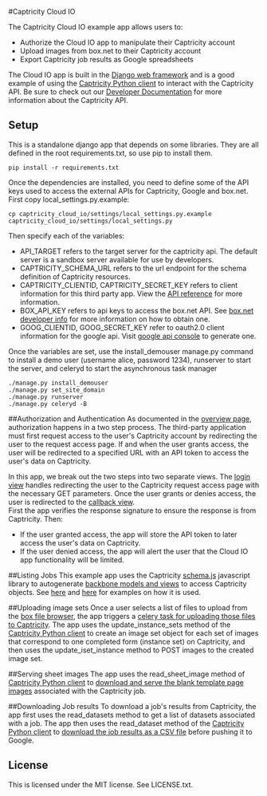 #Captricity Cloud IO

The Captricity Cloud IO example app allows users to:

* Authorize the Cloud IO app to manipulate their Captricity account
* Upload images from box.net to their Captricity account
* Export Captricity job results as Google spreadsheets

The Cloud IO app is built in the <a href="https://www.djangoproject.com/" target="_blank">Django web framework</a> and is a good example of using the <a href="https://github.com/Captricity/captools">Captricity Python client</a> to interact with the Captricity API.  Be sure to check out our <a href="https://shreddr.captricity.com/developer/">Developer Documentation</a> for more information about the Captricity API.


## Setup
This is a standalone django app that depends on some libraries. They are all defined in the root requirements.txt, so use pip to install them.

    pip install -r requirements.txt

Once the dependencies are installed, you need to define some of the API keys used to access the external APIs for Captricity, Google and box.net.
First copy local_settings.py.example:
    
    cp captricity_cloud_io/settings/local_settings.py.example captricity_cloud_io/settings/local_settings.py

Then specify each of the variables:
- API_TARGET refers to the target server for the captricity api. The default server is a sandbox server available for use by developers.
- CAPTRICITY_SCHEMA_URL refers to the url endpoint for the schema definition of Captricity resources.
- CAPTRICITY_CLIENTID, CAPTRICITY_SECRET_KEY refers to client information for this third party app. View the [API reference](https://shreddr.captricity.com) for more information.
- BOX_API_KEY refers to api keys to access the box.net API. See [box.net developer info](http://developers.box.net/w/page/12923958/Welcome%20to%20the%20Box%20Platform) for more information on how to obtain one.
- GOOG_CLIENTID, GOOG_SECRET_KEY refer to oauth2.0 client information for the google api. Visit [google api console](https://code.google.com/apis/console/b/0/#project:353663790589) to generate one.

Once the variables are set, use the install_demouser manage.py command to install a demo user (username alice, password 1234), runserver to start the server, and celeryd to start the asynchronous task manager

    ./manage.py install_demouser
    ./manage.py set_site_domain
    ./manage.py runserver
    ./manage.py celeryd -B

##Authorization and Authentication
As documented in the <a href="https://shreddr.captricity.com/developer/#authentication">overview page</a>, authorization happens in a two step process. The third-party application must first request access to the user's Captricity account by redirecting the user to the request access page. If and when the user grants access, the user will be redirected to a specified URL with an API token to access the user's data on Captricity.

In this app, we break out the two steps into two separate views. The <a href="https://github.com/captricity/captricity-cloud-io/blob/master/captricity_cloud_io/captricity_cloud_io/views.py#L83">login view</a> handles redirecting the user to the Captricity request access page with the necessary GET parameters. Once the user grants or denies access, the user is redirected to the <a href="https://github.com/captricity/captricity-cloud-io/blob/master/captricity_cloud_io/captricity_cloud_io/views.py#L49">callback view</a>.  
First the app verifies the response signature to ensure the response is from Captricity. Then:

* If the user granted access, the app will store the API token to later access the user's data on Captricity.
* If the user denied access, the app will alert the user that the Cloud IO app functionality will be limited.

##Listing Jobs
This example app uses the Captricity <a href="https://github.com/Captricity/js_example">schema.js</a> javascript library to autogenerate <a href="http://backbonejs.org" target="_blank">backbone models and views</a> to access Captricity objects. See <a href="https://github.com/captricity/captricity-cloud-io/blob/master/captricity_cloud_io/captricity_cloud_io/templates/captricity_cloud_io/boxcap_list.html#L95">here</a> and <a href="https://github.com/captricity/captricity-cloud-io/blob/master/captricity_cloud_io/captricity_cloud_io/templates/captricity_cloud_io/dataset_export.html#L43">here</a> for examples on how it is used.

##Uploading image sets
Once a user selects a list of files to upload from the <a href="https://github.com/captricity/captricity-cloud-io/blob/master/captricity_cloud_io/captricity_cloud_io/templates/captricity_cloud_io/boxcap_list.html">box file browser</a>, the app triggers a <a href="https://github.com/Captricity/captricity-cloud-io/blob/master/captricity_cloud_io/captricity_cloud_io/tasks.py#L27">celery task for uploading those files to Captricity</a>. The app uses the update_instance_sets method of the <a href="https://github.com/Captricity/captools">Captricity Python client</a> to create an image set object for each set of images that correspond to one completed form (instance set) on Captricity, and then uses the update_iset_instance method to POST images to the created image set.

##Serving sheet images
The app uses the read_sheet_image method of <a href="https://github.com/Captricity/captools">Captricity Python client</a> to <a href="https://github.com/captricity/captricity-cloud-io/blob/master/captricity_cloud_io/captricity_cloud_io/views.py#L34">download and serve the blank template page images</a> associated with the Captricity job.

##Downloading Job results
To download a job's results from Captricity, the app first uses the read_datasets method to get a list of datasets associated with a job.  The app then uses the read_dataset method of the <a href="https://github.com/Captricity/captools">Captricity Python client</a> to <a href="https://github.com/captricity/captricity-cloud-io/blob/master/captricity_cloud_io/captricity_cloud_io/tasks.py#L51">download the job results as a CSV file</a> before pushing it to Google.

## License
This is licensed under the MIT license. See LICENSE.txt.
